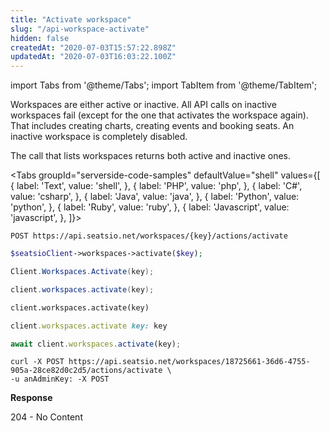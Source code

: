 ```yaml
---
title: "Activate workspace"
slug: "/api-workspace-activate"
hidden: false
createdAt: "2020-07-03T15:57:22.898Z"
updatedAt: "2020-07-03T16:03:22.100Z"
---
```


import Tabs from '@theme/Tabs';
import TabItem from '@theme/TabItem';

Workspaces are either active or inactive. All API calls on inactive workspaces fail (except for the one that activates the workspace again). That includes creating charts, creating events and booking seats. An inactive workspace is completely disabled.

The call that lists workspaces returns both active and inactive ones. 



<Tabs 
  groupId="serverside-code-samples"
  defaultValue="shell"
  values={[
{ label: 'Text', value: 'shell', },
{ label: 'PHP', value: 'php', },
{ label: 'C#', value: 'csharp', },
{ label: 'Java', value: 'java', },
{ label: 'Python', value: 'python', },
{ label: 'Ruby', value: 'ruby', },
{ label: 'Javascript', value: 'javascript', },
]}>
<TabItem value='shell'>

```shell
POST https://api.seatsio.net/workspaces/{key}/actions/activate
```

</TabItem>
<TabItem value='php'>

```php
$seatsioClient->workspaces->activate($key);
```

</TabItem>
<TabItem value='csharp'>

```csharp
Client.Workspaces.Activate(key);

```

</TabItem>
<TabItem value='java'>

```java
client.workspaces.activate(key);
```

</TabItem>
<TabItem value='python'>

```python
client.workspaces.activate(key)
```

</TabItem>
<TabItem value='ruby'>

```ruby
client.workspaces.activate key: key
```

</TabItem>
<TabItem value='javascript'>

```javascript
await client.workspaces.activate(key);

```

</TabItem>
</Tabs>





```shell
curl -X POST https://api.seatsio.net/workspaces/18725661-36d6-4755-905a-28ce82d0c2d5/actions/activate \
-u anAdminKey: -X POST
```

**Response**

204 - No Content
